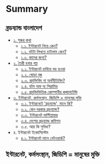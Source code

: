 # Summary

## ব্রডব্যান্ড বাংলাদেশ

* [১. শুরুর কথা](README.md)
  * [১.১. ইন্টারনেট নিয়ে কেন?](Front-Matters/Why-Internet.md)
  * [১.২. বইটা লিখতে চাইলাম কেন?](Front-Matters/Why-this-book.md)
  * [১.৩. কাদের জন্য?](Front-Matters/Target_audience.md)
* [২. তৈরী হবার গল্প](Start/README.md)
  * [২.১. ইন্টারনেট চাবিয়ে বড় হওয়া](Start/growing-up.md)
  * [২.২. ঘোড়া বন্ধু](Start/friend.md)
  * [২.৩. প্রযুক্তিবিদ না অর্থনীতিবিদ?](Start/tech-economist.md)
  * [২.৪. বটম অফ দ্য পিরামিড](Start/bottom-of-pyramid.md)
  * [২.৫. প্রযুক্তিভিত্তিক কোম্পানীর কন্সালটেন্সি](Start/consult.md)
* [৩. ইন্টারনেট, কর্মসংস্থান, জিডিপি = মানুষের মুক্তি](job-creation/README.md)
  * [৩.১. ইন্টারনেটে 'ব্রডব্যান্ড', মানে কি?](job-creation/define-bb.md)
  * [৩.২. কেন দরকার ব্রডব্যান্ড?](job-creation/why-bb.md)
  * [৩.৩. ইন্টারনেট মাল্টিপ্লায়ার](job-creation/multiplier.md)
  * [৩.৪. দেশের ব্রডব্যান্ড কমিশন](job-creation/bb-commission.md)
  * ৩.৫. আর কি সুবিধা?
* ৪. ইন্টারনেট ইকোসিস্টেম
  * [৪.১. ইন্টারনেট মানে নেটওয়ার্ক?](.md)

## ইন্টারনেট, কর্মসংস্থান, জিডিপি = মানুষের মুক্তি

